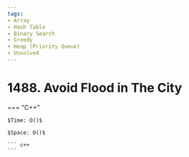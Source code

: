 ```yaml
---
tags:
- Array
- Hash Table
- Binary Search
- Greedy
- Heap (Priority Queue)
- Unsolved
---
```



# 1488. Avoid Flood in The City

=== "C++"

    $Time: O()$

    $Space: O()$

    ``` c++
    ```